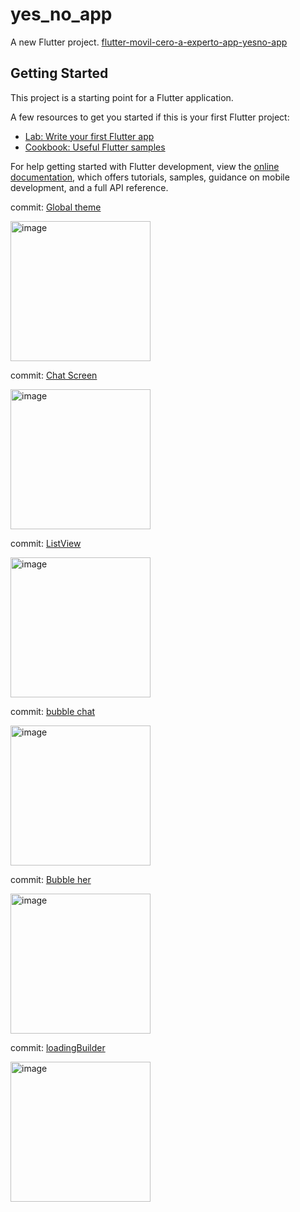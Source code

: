 # yes_no_app

A new Flutter project. [flutter-movil-cero-a-experto-app-yesno-app](https://cursos.devtalles.com/courses/take/flutter-movil-cero-a-experto/lessons/42616536-inicio-de-app-yesno-app)



## Getting Started

This project is a starting point for a Flutter application.

A few resources to get you started if this is your first Flutter project:

- [Lab: Write your first Flutter app](https://docs.flutter.dev/get-started/codelab)
- [Cookbook: Useful Flutter samples](https://docs.flutter.dev/cookbook)

For help getting started with Flutter development, view the
[online documentation](https://docs.flutter.dev/), which offers tutorials,
samples, guidance on mobile development, and a full API reference.

commit: [Global theme](https://github.com/LeopoldoIII/yes_no_app/commit/ad73144d40281f020cd71d396584c073055e6ef0)   


<img width="224" alt="image" src="https://user-images.githubusercontent.com/26559577/234348707-38a6c8b9-b4c7-47e1-be91-7bedd30fd98d.png">

commit: [Chat Screen](https://github.com/LeopoldoIII/yes_no_app/commit/f04e0354b97fc24affa57113a01cf9caec02872c)

<img width="224" alt="image" src="https://user-images.githubusercontent.com/26559577/234656351-91e93c94-02be-48c8-a396-3198fab5fe1d.png">


commit: [ListView](https://github.com/LeopoldoIII/yes_no_app/commit/e0da1f37fe1219f25abda70439267737583ce730)


<img width="224" alt="image" src="https://user-images.githubusercontent.com/26559577/234687248-7fdc32fa-6f25-49a7-8a44-c779784b58cf.png">


commit: [bubble chat](https://github.com/LeopoldoIII/yes_no_app/commit/9f9b764bcc2346143885b57d99df82c9d57cdbef)


<img width="224" alt="image" src="https://user-images.githubusercontent.com/26559577/234749198-ce95f000-d85f-4275-b045-d5b6165123e1.png">

commit: [Bubble her](https://github.com/LeopoldoIII/yes_no_app/commit/88847b47bdc845975904a813a3cd5f2e114cf326)

<img width="224" alt="image" src="https://user-images.githubusercontent.com/26559577/235330863-3373c8fc-3740-4b67-93d0-6b144588e604.png">

commit: [loadingBuilder](https://github.com/LeopoldoIII/yes_no_app/commit/e678c896b5d031ad9cd862737260203129e211de)

<img width="224" alt="image" src="https://user-images.githubusercontent.com/26559577/235396381-9d9044b6-b8e1-40b0-ab0b-47e40b23e602.png">


